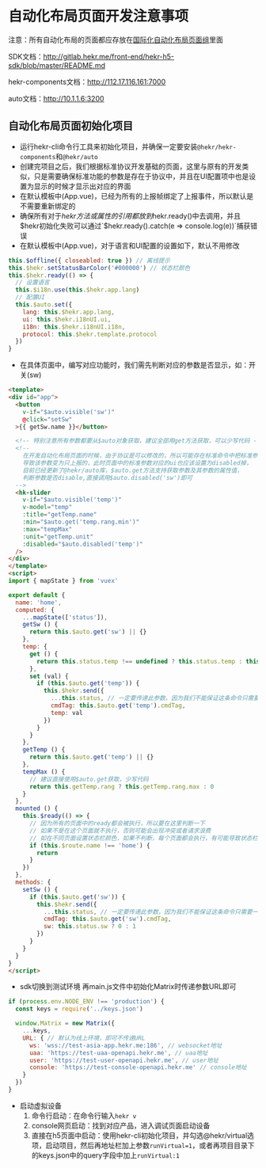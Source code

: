 # 自动化布局页面开发注意事项

注意：所有自动化布局的页面都应存放在[国际化自动化布局页面组](http://gitlab.hekr.me/i18nUI)里面

SDK文档：http://gitlab.hekr.me/front-end/hekr-h5-sdk/blob/master/README.md

hekr-components文档：http://112.17.116.161:7000

auto文档：http://10.1.1.6:3200

## 自动化布局页面初始化项目

* 运行hekr-cli命令行工具来初始化项目，并确保一定要安装`@hekr/hekr-components`和`@hekr/auto`
* 创建完项目之后，我们根据标准协议开发基础的页面，这里与原有的开发类似，只是需要确保标准功能的参数是存在于协议中，并且在UI配置项中也是设置为显示的时候才显示出对应的界面
* 在默认模板中(App.vue)，已经为所有的上报帧绑定了上报事件，所以默认是不需要重新绑定的
* 确保所有对于$hekr方法或属性的引用都放到$hekr.ready()中去调用，并且$hekr初始化失败可以通过`$hekr.ready().catch(e => console.log(e))`捕获错误
* 在默认模板中(App.vue)，对于语言和UI配置的设置如下，默认不用修改

```js
this.$offline({ closeabled: true }) // 离线提示
this.$hekr.setStatusBarColor('#000000') // 状态栏颜色
this.$hekr.ready(() => {
  // 设置语言
  this.$i18n.use(this.$hekr.app.lang)
  // 配置UI
  this.$auto.set({
    lang: this.$hekr.app.lang,
    ui: this.$hekr.i18nUI.ui,
    i18n: this.$hekr.i18nUI.i18n,
    protocol: this.$hekr.template.protocol
  })
}
```
* 在具体页面中，编写对应功能时，我们需先判断对应的参数是否显示，如：开关(sw)

```html
<template>
<div id="app">
  <button
    v-if="$auto.visible('sw')"
    @click="setSw"
  >{{ getSw.name }}</button>

  <!-- 特别注意所有参数都要从$auto对象获取，建议全部用get方法获取，可以少写代码 -->
  <!--
    在开发自动化布局页面的时候，由于协议是可以修改的，所以可能存在标准命令中把标准参数给移除掉，
    导致该参数变为只上报的，此时页面中的标准参数对应的ui也应该设置为disabled掉，
    目前已经更新了@hekr/auto库，$auto.get方法支持获取参数及其参数的属性值，
    判断参数是否disable,直接调用$auto.disabled('sw')即可
  -->
  <hk-slider
    v-if="$auto.visible('temp')"  
    v-model="temp"
    :title="getTemp.name"
    :min="$auto.get('temp.rang.min')" 
    :max="tempMax"
    :unit="getTemp.unit"
    :disabled="$auto.disabled('temp')"
  />
</div>
</template>
<script>
import { mapState } from 'vuex'

export default {
  name: 'home',
  computed: {
    ...mapState(['status']),
    getSw () {
      return this.$auto.get('sw') || {}
    },
    temp: {
      get () {
        return this.status.temp !== undefined ? this.status.temp : this.tempMin
      },
      set (val) {
        if (this.$auto.get('temp')) {
          this.$hekr.send({
            ...this.status, // 一定要传递此参数，因为我们不能保证这条命令只需要一个参数
            cmdTag: this.$auto.get('temp').cmdTag,
            temp: val
          })
        }
      }
    },
    getTemp () {
      return this.$auto.get('temp') || {}
    },
    tempMax () {
      // 建议直接使用$auto.get获取，少写代码
      return this.getTemp.rang ? this.getTemp.rang.max : 0
    }
  },
  mounted () {
    this.$ready(() => {
      // 因为所有的页面中的ready都会被执行，所以要在这里判断一下
      // 如果不是在这个页面就不执行，否则可能会出现冲突或者请求浪费
      // 如在不同页面设置状态栏颜色，如果不判断，每个页面都会执行，有可能导致状态栏颜色不对
      if (this.$route.name !== 'home') {
        return
      }
    })
  },
  methods: {
    setSw () {
      if (this.$auto.get('sw')) {
        this.$hekr.send({
          ...this.status, // 一定要传递此参数，因为我们不能保证这条命令只需要一个参数            
          cmdTag: this.$auto.get('sw').cmdTag,
          sw: this.status.sw ? 0 : 1
        })
      }
    }
  }
}
</script>
```

* sdk切换到测试环境
再main.js文件中初始化Matrix时传递参数URL即可

```js
if (process.env.NODE_ENV !== 'production') {
  const keys = require('../keys.json')

  window.Matrix = new Matrix({
    ...keys,
    URL: { // 默认为线上环境，即可不传递URL
      ws: 'wss://test-asia-app.hekr.me:186', // websocket地址
      uaa: 'https://test-uaa-openapi.hekr.me', // uaa地址
      user: 'https://test-user-openapi.hekr.me', // user地址
      console: 'https://test-console-openapi.hekr.me' // console地址
    }
  })
}
```

* 启动虚拟设备
  1. 命令行启动：在命令行输入`hekr v`
  2. console网页启动：找到对应产品，进入调试页面启动设备
  3. 直接在h5页面中启动：使用hekr-cli初始化项目，并勾选@hekr/virtual选项，启动项目，然后再地址栏加上参数`runVirtual=1`，或者再项目目录下的keys.json中的query字段中加上`runVirtual:1`